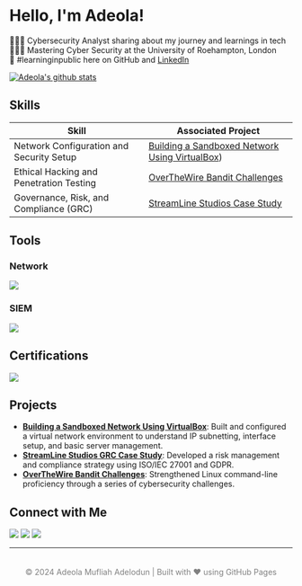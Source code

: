 # Hello, I'm Adeola! 

👩🏻‍💻 Cybersecurity Analyst sharing about my journey and learnings in tech<br/>
👩🏻‍🎓 Mastering Cyber Security at the University of Roehampton, London<br/>
🌷 #learninginpublic here on GitHub and [LinkedIn](https://shorturl.at/YV2Cz)<br/>

<!-- 🎨 Making videos about Tech, Health, Lifestyle<br/> 
💭 Currently learning about ...!<br/> -->

<!-- I am passionate about leveraging technology to drive positive change. I am committed to developing expertise in Governance, Risk, and Compliance (GRC) and Digital Forensics and Incident Response (DFIR).

Through my academic studies and hands-on experience in cybersecurity, I have honed skills in risk management, network security, and ethical hacking. I am eager to contribute by implementing security solutions and protecting digital assets.

As a lifelong learner and advocate for knowledge sharing, I am equally driven by a desire to give back to the community and inspire others to thrive in the ever-evolving world of cybersecurity. -->


[![Adeola's github stats](https://github-readme-stats.vercel.app/api?username=bintMA&count_private=true&show_icons=true&theme=transparent&hide_rank=false)](https://github.com/anuraghazra/github-readme-stats)

## Skills

| **Skill**                                    | **Associated Project**                                       |
|-----------------------------------------------|-------------------------------------------------------------|
| Network Configuration and Security Setup     | [Building a Sandboxed Network Using VirtualBox](https://github.com/bintMA/building_a_sandboxed_network))   |
| Ethical Hacking and Penetration Testing      | [OverTheWire Bandit Challenges](https://github.com/) |
| Governance, Risk, and Compliance (GRC)       | [StreamLine Studios Case Study](https://github.com/) |


## Tools

### Network
<div>
    <img src="https://img.shields.io/badge/-Wireshark-1679A7?&style=for-the-badge&logo=Wireshark&logoColor=white" />
</div>


### SIEM
<div>
    <img src="https://img.shields.io/badge/-Splunk-000000?&style=for-the-badge&logo=Splunk&logoColor=white" />
</div>

## Certifications
<div>
    <img src="https://img.shields.io/badge/-LetsDefend_SOC_Path-00BFFF?&style=for-the-badge&logoColor=white" />
</div>

## Projects

- **[Building a Sandboxed Network Using VirtualBox](https://github.com/bintMA/building_a_sandboxed_network)**: Built and configured a virtual network environment to understand IP subnetting, interface setup, and basic server management.
- **[StreamLine Studios GRC Case Study](https://github.com/)**: Developed a risk management and compliance strategy using ISO/IEC 27001 and GDPR.
- **[OverTheWire Bandit Challenges](https://github.com/)**: Strengthened Linux command-line proficiency through a series of cybersecurity challenges.
## Connect with Me
<div>
    <a href="https://www.linkedin.com/in/adeola-mufliah-adelodun/" target="_blank"><img src="https://img.shields.io/badge/-LinkedIn-0072b1?&style=for-the-badge&logo=linkedin&logoColor=white" /></a>
    <a href="https://x.com/bintMA_" target="_blank"><img src="https://img.shields.io/badge/-X-000000?&style=for-the-badge&logo=X&logoColor=white" /></a>
    <a href="https://www.instagram.com/_bintma/" target="_blank"><img src="https://img.shields.io/badge/-Instagram-E4405F?&style=for-the-badge&logo=instagram&logoColor=white" /></a>
</div>

---
<footer style="text-align:center; padding:20px; font-size:14px; color:gray;">
  © 2024 Adeola Mufliah Adelodun | Built with ❤️ using GitHub Pages
</footer>
